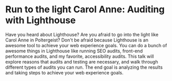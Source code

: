# Run to the light Carol Anne: Auditing with Lighthouse

Have you heard about Lighthouse? Are you afraid to go into the light like Carol Anne in Poltergeist? Don't be afraid because Lighthouse is an awesome tool to achieve your web experience goals. You can do a bunch of awesome things in Lighthouse like running SEO audits, front-end performance audits, and my favorite, accessibility audits. This talk will explore reasons that audits and testing are necessary, and walk through different types of audits you can run. The end goal is analyzing the results and taking steps to achieve your web experience goals.
